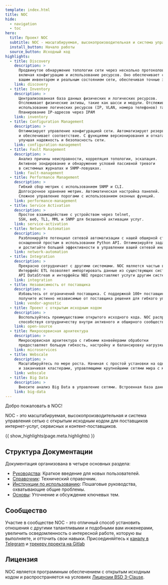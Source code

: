 ```yaml
---
template: index.html
title: NOC
hide:
  - navigation
  - toc
hero:
  title: Проект NOC
  subtitle: NOC - масштабируемая, высокопроизводительная и система управления сетью с открытым исходным кодом для поставщиков интернет-услуг и контент-поставщиков
  install_button: Начало работы
  source_button: Исходный код
highlights:
  - title: Discovery
    description: >
      Продвинутое обнаружение топологии сети через несколько протоколов,
      включая конфигурацию и использование ресурсов. Оно обеспечивает синхронизацию между
      вашим инвентарем и реальным состоянием сети, обеспечивая точные знания и контроль.
    link: discovery
  - title: Inventory
    description: >
      Централизованная база данных физических и логических ресурсов.
      Отслеживает физические активы, такие как шасси и модули. Отслеживает
      использование логических ресурсов (IP, VLAN, номера телефонов) также.
      Планирование IP-адресов через IPAM
    link: inventory
  - title: Configuration Management
    description: >
      Оптимизирует управление конфигурацией сети. Автоматизирует резервное копирование, отслеживает изменения,
      и обеспечивает соответствие. С функциями версионирования и отката, упрощает обновления,
      улучшая надежность и безопасность сети.
    link: configuration-management
  - title: Fault Management
    description: >
      Анализ причины неисправности, корреляция топологии, эскалация.
      Активное зондирование и обнаружение условий пассивной тревоги
      в системных журналах и SNMP-ловушках.
    link: fault-management
  - title: Performance Management
    description: >
      Гибкий сбор метрик с использованием SNMP и CLI.
      Долгосрочное хранение метрик. Автоматическая настройка панелей.
      Сложное управление порогами с использованием оконных функций.
    link: performance-management
  - title: Service Activation
    description: >
      Простое взаимодействие с устройством через telnet,
      SSH, веб, TL1, MML и SNMP для безшовной активации услуг.
    link: service-activation
  - title: Network Automation
    description: >
      Разблокируйте потенциал сетевой автоматизации с нашей обширной структурой,
      оснащенной простым в использовании Python API. Оптимизируйте задачи, оркестрируйте процессы,
      и достигайте большей эффективности в управлении вашей сетевой инфраструктурой.
    link: network-automation
  - title: Integration
    description: >
      Прекрасно сотрудничает с другими системами. NOC является частью вашей инфраструктуры.
      Интерфейс ETL позволяет импортировать данные из существующих систем.
      API DataStream и интерфейсы NBI предоставляют услуги другим системам.
    link: integration
  - title: Независимость от поставщика
    description: >
      Избавьтесь от ограничений поставщика. С поддержкой 100+ поставщиков и постоянным расширением,
      получите истинно независимые от поставщика решения для гибкого управления сетью.
    link: vendor-agnostic
  - title: Проект с открытым исходным кодом
    description: >
      Воспользуйтесь преимуществами открытого исходного кода. NOC распространяется под лицензией BSD,
      способствуя сотрудничеству внутри активного и обширного сообщества.
    link: open-source
  - title: Микросервисная архитектура
    description: >
      Микросервисная архитектура с гибкими конвейерами обработки
      предоставляет большую гибкость, настройку и балансировку нагрузки.
    link: microservices
  - title: Webscale
    description: >
      Масштабируйтесь по мере роста. Начиная с простой установки на одном узле
      и заканчивая кластерами, управляющими крупнейшими сетями мира с миллионами объектов.
    link: webscale
  - title: Big Data
    description: >
      Внесите анализ Big Data в управление сетями. Встроенная база данных аналитики и предоставленные средства BI позволяют
    link: big-data
---
```

Добро пожаловать в NOC!

NOC - это масштабируемая, высокопроизводительная и система управления сетью с открытым исходным кодом для поставщиков интернет-услуг, сервисных и контент-поставщиков.

{{ show_highlights(page.meta.highlights) }}

## Структура Документации

Документация организована в четыре основных раздела:

- [Руководства](sections-overview/guides.md): Краткое введение для новых пользователей.
- [Справочник](sections-overview/references.md): Технический справочник.
- [Инструкции по использованию](sections-overview/howto.md): Пошаговые руководства, охватывающие общие проблемы.
- [Основы](sections-overview/background.md): Уточнение и обсуждение ключевых тем.

## Сообщество

Участие в сообществе NOC - это отличный способ установить отношения
с другими талантливыми и подобными вам инженерами, увеличить осведомленность
о интересной работе, которую вы выполняете, и отточить свои навыки.
Присоединяйтесь к [каналу в Telegram](https://t.me/nocproject)
и [трекеру проекта на Gitlab](https://code.getnoc.com/noc/noc/)

## Лицензия
NOC является программным обеспечением с открытым исходным кодом и распространяется на условиях [Лицензии BSD 3-Clause](license.md).
